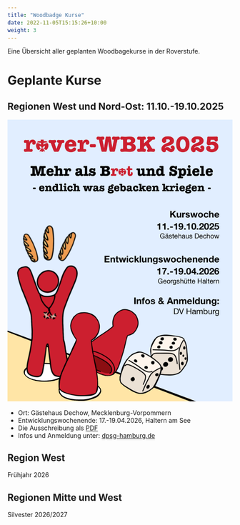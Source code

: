 ```yaml
---
title: "Woodbadge Kurse"
date: 2022-11-05T15:15:26+10:00
weight: 3
---
```


Eine Übersicht aller geplanten Woodbagekurse in der Roverstufe.

# Geplante Kurse

## Regionen West und Nord-Ost: 11.10.-19.10.2025
![One-Pager-WBK](/Downloads/Werbung_ersteSeite_ohneLink.png)

* Ort: Gästehaus Dechow, Mecklenburg-Vorpommern
* Entwicklungswochenende: 17.-19.04.2026, Haltern am See
* Die Ausschreibung als [PDF](/Downloads/Flyer_Rover_WBK_Herbst_2025.pdf)
* Infos und Anmeldung unter: [dpsg-hamburg.de](https://on.campflow.de/dpsg-dv-hamburg/rover-wbk)

## Region West
Frühjahr 2026

## Regionen Mitte und West
Silvester 2026/2027
